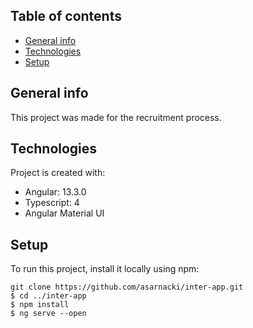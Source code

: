 ## Table of contents
* [General info](#general-info)
* [Technologies](#technologies)
* [Setup](#setup)

## General info
This project was made for the recruitment process.
	
## Technologies
Project is created with:
* Angular: 13.3.0
* Typescript: 4
* Angular Material UI
	
## Setup
To run this project, install it locally using npm:

```
git clone https://github.com/asarnacki/inter-app.git
$ cd ../inter-app
$ npm install
$ ng serve --open
```
